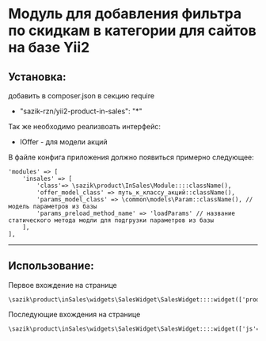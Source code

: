 Модуль для добавления фильтра по скидкам в категории для сайтов на базе Yii2
======================================================


Установка:
----------

добавить в composer.json в секцию require 
 * "sazik-rzn/yii2-product-in-sales": "*"

Так же необходимо реализвоать интерфейс:
 * IOffer - для модели акций

 В файле конфига приложения должно появиться примерно следующее: 

    'modules' => [
        'insales' => [
            'class'=> \sazik\product\InSales\Module::::className(),
            'offer_model_class' => путь_к_классу_акций::className(),
            'params_model_class' => \common\models\Param::className(), // модель параметров из базы
            'params_preload_method_name' => 'loadParams' // название статического метода модли для подгрузки параметров из базы
        ],
    ],
       
----------
    

Использование:
--------------

Первое вхождение на странице

    \sazik\product\inSales\widgets\SalesWidget\SalesWidget::::widget(['products_ids'=>массив_с_адишниками_продуктов_в_категории]);

Последующие вхождения на странице

    \sazik\product\inSales\widgets\SalesWidget\SalesWidget::::widget(['js'=>false]);

